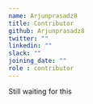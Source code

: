 ```yaml
---
name: Arjunprasadz8
title: Contributor
github: Arjunprasadz8
twitter: ""
linkedin: ""
slack: ""
joining_date: ""
role : contributor
---
```


Still waiting for this
